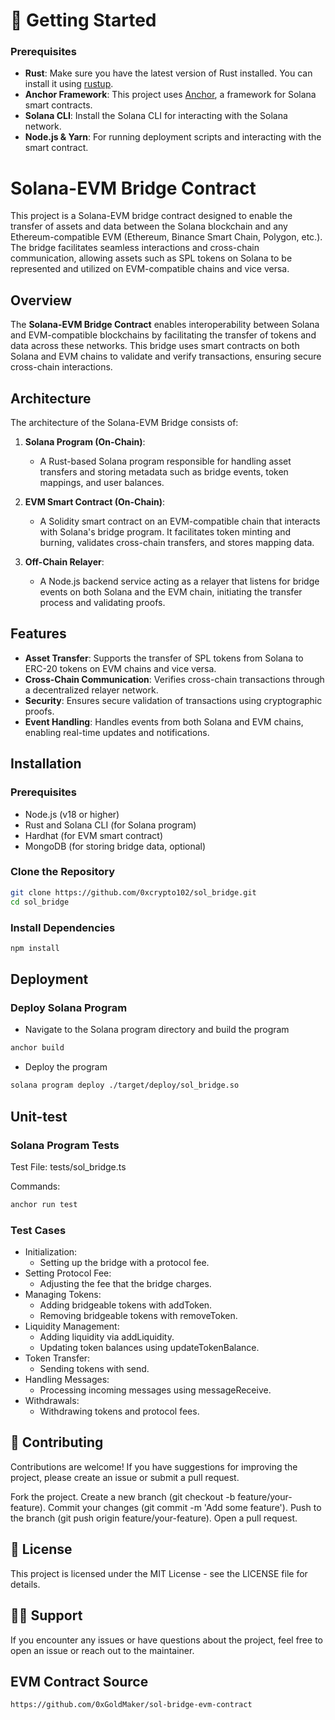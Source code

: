 # 🚀 Getting Started

### Prerequisites

- **Rust**: Make sure you have the latest version of Rust installed. You can install it using [rustup](https://rustup.rs/).
- **Anchor Framework**: This project uses [Anchor](https://project-serum.github.io/anchor/getting-started/installation.html), a framework for Solana smart contracts.
- **Solana CLI**: Install the Solana CLI for interacting with the Solana network.
- **Node.js & Yarn**: For running deployment scripts and interacting with the smart contract.
  
# Solana-EVM Bridge Contract

This project is a Solana-EVM bridge contract designed to enable the transfer of assets and data between the Solana blockchain and any Ethereum-compatible EVM (Ethereum, Binance Smart Chain, Polygon, etc.). 
The bridge facilitates seamless interactions and cross-chain communication, allowing assets such as SPL tokens on Solana to be represented and utilized on EVM-compatible chains and vice versa.

## Overview

The **Solana-EVM Bridge Contract** enables interoperability between Solana and EVM-compatible blockchains by facilitating the transfer of tokens and data across these networks. This bridge uses smart contracts on both Solana and EVM chains to validate and verify transactions, ensuring secure cross-chain interactions.

## Architecture

The architecture of the Solana-EVM Bridge consists of:

1. **Solana Program (On-Chain)**:
   - A Rust-based Solana program responsible for handling asset transfers and storing metadata such as bridge events, token mappings, and user balances.

2. **EVM Smart Contract (On-Chain)**:
   - A Solidity smart contract on an EVM-compatible chain that interacts with Solana's bridge program. It facilitates token minting and burning, validates cross-chain transfers, and stores mapping data.

3. **Off-Chain Relayer**:
   - A Node.js backend service acting as a relayer that listens for bridge events on both Solana and the EVM chain, initiating the transfer process and validating proofs.

## Features

- **Asset Transfer**: Supports the transfer of SPL tokens from Solana to ERC-20 tokens on EVM chains and vice versa.
- **Cross-Chain Communication**: Verifies cross-chain transactions through a decentralized relayer network.
- **Security**: Ensures secure validation of transactions using cryptographic proofs.
- **Event Handling**: Handles events from both Solana and EVM chains, enabling real-time updates and notifications.

## Installation

### Prerequisites

- Node.js (v18 or higher)
- Rust and Solana CLI (for Solana program)
- Hardhat (for EVM smart contract)
- MongoDB (for storing bridge data, optional)

### Clone the Repository

```bash
git clone https://github.com/0xcrypto102/sol_bridge.git
cd sol_bridge

```

### Install Dependencies

```bash
npm install
```

## Deployment

### Deploy Solana Program

- Navigate to the Solana program directory and build the program
```bash
anchor build
```
- Deploy the program
```bash
solana program deploy ./target/deploy/sol_bridge.so
```

## Unit-test

### Solana Program Tests

Test File: tests/sol_bridge.ts

Commands:
```bash
anchor run test
```

### Test Cases

- Initialization:
  - Setting up the bridge with a protocol fee.
- Setting Protocol Fee:
  - Adjusting the fee that the bridge charges.
- Managing Tokens:
  - Adding bridgeable tokens with addToken.
  - Removing bridgeable tokens with removeToken.
- Liquidity Management:
  - Adding liquidity via addLiquidity.
  - Updating token balances using updateTokenBalance.
- Token Transfer:
  - Sending tokens with send.
- Handling Messages:
  - Processing incoming messages using messageReceive.
- Withdrawals:
  - Withdrawing tokens and protocol fees.


## 🤝 Contributing
Contributions are welcome! If you have suggestions for improving the project, please create an issue or submit a pull request.

Fork the project.
Create a new branch (git checkout -b feature/your-feature).
Commit your changes (git commit -m 'Add some feature').
Push to the branch (git push origin feature/your-feature).
Open a pull request.

## 📜 License
This project is licensed under the MIT License - see the LICENSE file for details.

## 🙋‍♂️ Support
If you encounter any issues or have questions about the project, feel free to open an issue or reach out to the maintainer.

## EVM Contract Source
```bash
https://github.com/0xGoldMaker/sol-bridge-evm-contract
```
